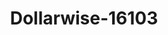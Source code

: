 ---
f_zip-code: 98036
f_state-code: WA
title: Dollarwise-16103
f_phone: 425-775-2222
f_city-only: Lynnwood
f_address: 20007 44Th Avenue West Suite B Lynnwood
f_location-unique-id: '16103'
slug: dollarwise-16103
updated-on: '2024-05-30T13:46:58.046Z'
created-on: '2024-05-30T13:36:59.803Z'
published-on: '2024-05-30T13:54:32.469Z'
f_city-state: cms/city/lynnwood-wa.md
f_company: cms/company/dollarwise.md
f_state: cms/state/washington.md
layout: '[payday-loan].html'
tags: payday-loan
---
